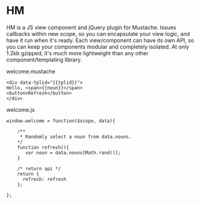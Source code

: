 # HM
HM is a JS view component and jQuery plugin for Mustache. Issues callbacks within new scope, so you can encapsulate your view logic, and have it run when it's ready. Each view/component can have its own API, so you can keep your components modular and completely isolated. At only 1.2kb gzipped, it's much more lightweight than any other component/templating library.

welcome.mustache
```
<div data-tplid="{{tplid}}">
Hello, <span>{{noun}}</span>
<button>Refresh</button>
</div>
```
welcome.js
```JS
window.welcome = function($scope, data){

    /**
     * Randomly select a noun from data.nouns.
    */
    function refresh(){
       var noun = data.nouns[Math.rand()];
    }
    
    /* return api */
    return {
      refresh: refresh
    };
    
};
```


